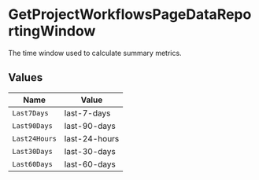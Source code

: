 # GetProjectWorkflowsPageDataReportingWindow

The time window used to calculate summary metrics.


## Values

| Name          | Value         |
| ------------- | ------------- |
| `Last7Days`   | last-7-days   |
| `Last90Days`  | last-90-days  |
| `Last24Hours` | last-24-hours |
| `Last30Days`  | last-30-days  |
| `Last60Days`  | last-60-days  |